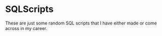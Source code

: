 # SQLScripts
These are just some random SQL scripts that I have either made or come across in my career.
